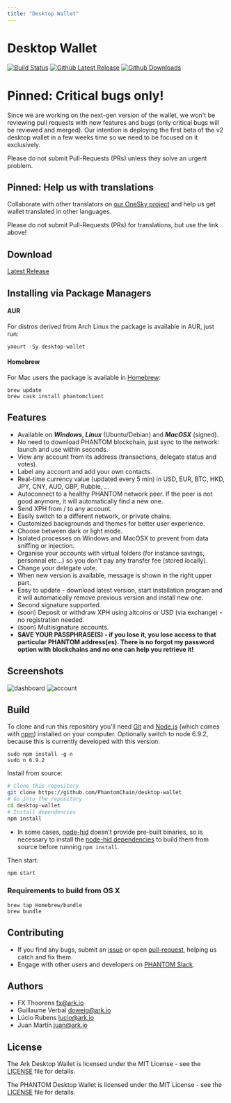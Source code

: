 ```yaml
---
title: "Desktop Wallet"
---
```


# Desktop Wallet

[![Build Status](https://travis-ci.org/Phantomchain/phantom-desktop.svg?branch=master)](https://travis-ci.org/Phantomchain/phantom-desktop)
[![Github Latest Release](https://img.shields.io/github/release/Phantomchain/phantom-desktop.svg)](https://github.com/Phantomchain/phantom-desktop/releases/latest)
[![Github Downloads](https://img.shields.io/github/downloads/Phantomchain/phantom-desktop/latest/total.svg?logo=github)](https://github.com/Phantomchain/phantom-desktop/releases/latest)

# Pinned: Critical bugs only!
Since we are working on the next-gen version of the wallet, we won't be reviewing pull requests with new features and bugs (only critical bugs will be reviewed and merged). Our intention is deploying the first beta of the v2 desktop wallet in a few weeks time so we need to be focused on it exclusively.

Please do not submit Pull-Requests (PRs) unless they solve an urgent problem.

## Pinned: Help us with translations
Collaborate with other translators on [our OneSky project](http://osjc1wl.oneskyapp.com/collaboration/project?id=95031) and help us get wallet translated in other languages.

Please do not submit Pull-Requests (PRs) for translations, but use the link above!

## Download
[Latest Release](https://github.com/PhantomChain/desktop-wallet/releases)

## Installing via Package Managers

#### AUR
For distros derived from Arch Linux the package is available in AUR, just run:

```
yaourt -Sy desktop-wallet
```

#### Homebrew
For Mac users the package is available in [Homebrew](https://brew.sh/):

```
brew update
brew cask install phantomclient
```

## Features
* Available on ***Windows***, ***Linux*** (Ubuntu/Debian) and ***MacOSX*** (signed).
* No need to download PHANTOM blockchain, just sync to the network: launch and use within seconds.
* View any account from its address (transactions, delegate status and votes).
* Label any account and add your own contacts.
* Real-time currency value (updated every 5 min) in USD, EUR, BTC, HKD, JPY, CNY, AUD, GBP, Rubble, ...
* Autoconnect to a healthy PHANTOM network peer. If the peer is not good anymore, it will automatically find a new one.
* Send XPH from / to any account.
* Easily switch to a different network, or private chains.
* Customized backgrounds and themes for better user experience.
* Choose between dark or light mode.
* Isolated processes on Windows and MacOSX to prevent from data sniffing or injection.
* Organise your accounts with virtual folders (for instance savings, personnal etc...) so you don't pay any transfer fee (stored locally).
* Change your delegate vote.
* When new version is available, message is shown in the right upper part.
* Easy to update - download latest version, start installation program and it will automatically remove previous version and install new one.
* Second signature supported.
* (soon) Deposit or withdraw XPH using altcoins or USD (via exchange) - no registration needed.
* (soon) Multisignature accounts.
* **SAVE YOUR PASSPHRASE(S) - if you lose it, you lose access to that particular PHANTOM address(es). There is no forgot my password option with blockchains and no one can help you retrieve it!**


## Screenshots
![dashboard](https://i.imgur.com/AVdyM16.jpg)
![account](https://i.imgur.com/DD8fx1O.jpg)

## Build

To clone and run this repository you'll need [Git](https://git-scm.com) and [Node.js](https://nodejs.org/en/download/) (which comes with [npm](http://npmjs.com)) installed on your computer. Optionally switch to node 6.9.2, because this is currently developed with this version:
```
sudo npm install -g n
sudo n 6.9.2
```

Install from source:
```bash
# Clone this repository
git clone https://github.com/PhantomChain/desktop-wallet
# Go into the repository
cd desktop-wallet
# Install dependencies
npm install
```

* In some cases, [node-hid](https://github.com/node-hid/node-hid) doesn't provide pre-built binaries, so is necessary to install the [node-hid dependencies](https://github.com/node-hid/node-hid#compiling-from-source) to build them from source before running `npm install`.

Then start:
```bash
npm start
```

### Requirements to build from OS X

```
brew tap Homebrew/bundle
brew bundle
```

## Contributing

* If you find any bugs, submit an [issue](../../issues) or open [pull-request](../../pulls), helping us catch and fix them.
* Engage with other users and developers on [PHANTOM Slack](https://phantom.org/slack/).

## Authors
- FX Thoorens <fx@ark.io>
- Guillaume Verbal <doweig@ark.io>
- Lúcio Rubens <lucio@ark.io>
- Juan Martín <juan@ark.io>

## License

The Ark Desktop Wallet is licensed under the MIT License - see the [LICENSE](./LICENSE) file for details.

The PHANTOM Desktop Wallet is licensed under the MIT License - see the [LICENSE](./LICENSE) file for details.
